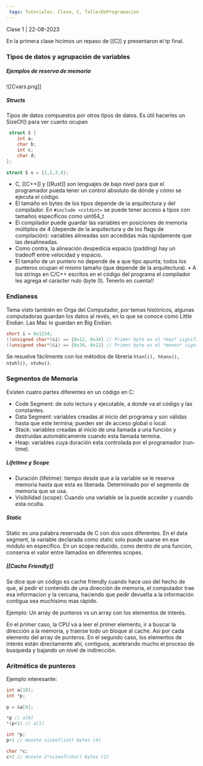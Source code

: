 ```yaml
---
 tags: Tutoriales, Clase, C, TallerDeProgramacion
---
```

Clase 1 | 22-08-2023

En la primera clase hicimos un repaso de [[C]] y presentaron el tp final.


### Tipos de datos y agrupación de variables

##### Ejemplos de reserva de memoria

![[Cvars.png]]


##### Structs
Tipos de datos compuestos por otros tipos de datos. Es útil hacerles un SizeOf() para ver cuanto ocupan

```C
 struct S {  
	int a; 
	char b; 
	int c; 
    char d; 
}; 
      
struct S s = {1,2,3,4};
```


- C, [[C++]] y [[Rust]] son lenguajes de bajo nivel para que el programador pueda tener un control absoluto de dónde y cómo se ejecuta el código.
- El tamaño en bytes de los tipos depende de la arquitectura y del compilador. En `#include <cstdint>`  se puede tener acceso a tipos con tamaños específicos como uint64_t 
- El compilador puede guardar las variables en posiciones de memoria múltiplos de 4 (depende de la arquitectura y de los flags de compilación): variables alineadas son accedidas más rápidamente que las desalineadas.
- Como contra, la alineación despedicia espacio (padding) hay un tradeoff entre velocidad y espacio. 
- El tamaño de un puntero no depende de a que tipo apunta; todos los punteros ocupan el mismo tamaño (que depende de la arquitectura). • A los strings en C/C++ escritos en el código del programa el compilador les agrega el caracter nulo (byte 0). Tenerlo en cuenta!!



### Endianess
Tema visto también en Orga del Computador, por temas históricos, algunas computadoras guardan los datos al revés, en lo que se conoce como Little Endian. Las Mac lo guardan en Big Endian.

```c
short i = 0x1234; 
((unsigned char*)&i) == {0x12, 0x34} // Primer byte es el *mas* significativo // --> arquitectura big endian 
((unsigned char*)&i) == {0x34, 0x12} // Primer byte es el *menos* significativo // --> arquitectura little endian
```

Se resuelve fácilmente con los métodos de libreria `htonl(), htons(), ntohl(), ntohs()`.

### Segmentos de Memoria

Existen cuatro partes diferentes en un código en C:

- Code Segment: de solo lectura y ejecutable, a donde va el código y las constantes.
- Data Segment: variables creadas al inicio del programa y son válidas hasta que este termina; pueden ser de acceso global o local.
- Stack: variables creadas al inicio de una llamada a una función y destruidas automáticamente cuando esta llamada termina.
- Heap: variables cuya duración esta controlada por el programador (run-time).

##### Lifetime y Scope

- Duración (lifetime): tiempo desde que a la variable se le reserva memoria hasta que esta es liberada. Determinado por el segmento de memoria que se usa. 
- Visibilidad (scope): Cuando una variable se la puede acceder y cuando esta oculta.

##### Static
Static es una palabra reservada de C con dos usos diferentes. En el data segment, la variable declarada como static solo puede usarse en ese módulo en específico. En un scope reducido, como dentro de una función, conserva el valor entre llamados en diferentes scopes.


##### [[Cache Friendly]]

Se dice que un código es cache friendly cuando hace uso del hecho de que, al pedir el contenido de una dirección de memoria, el computador trae esa informacion y la cercana, haciendo que pedir devuelta a la información contigua sea muchísimo mas rápido.

Ejemplo: Un array de punteros vs un array con los elementos de interés.

En el primer caso, la CPU va a leer el primer elemento, ir a buscar la dirección a la memoria, y traerse todo un bloque al cache. Así por cada elemento del array de punteros.
En el segundo caso, los elementos de interés están directamente ahí, contiguos, acelerando mucho el proceso de busqueda y bajando un nivel de indirección.


### Aritmética de punteros

Ejemplo interesante:

```C
int a[10]; 
int *p; 
   
p = &a[0]; 

*p // a[0] 
*(p+1) // a[1]   

int *p; 
p+1 // movete sizeof(int) bytes (4) 

char *c; 
c+2 // movete 2*sizeof(char) bytes (2)
```